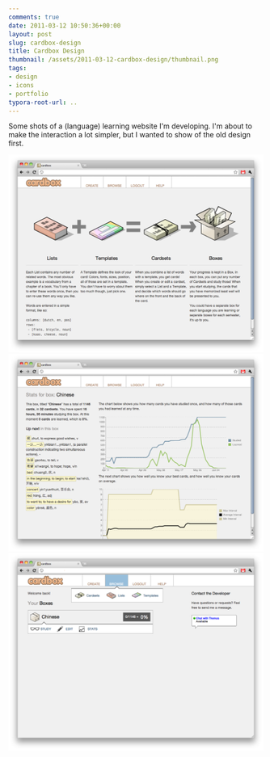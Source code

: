 ```yaml
---
comments: true
date: 2011-03-12 10:50:36+00:00
layout: post
slug: cardbox-design
title: Cardbox Design
thumbnail: /assets/2011-03-12-cardbox-design/thumbnail.png
tags:
- design
- icons
- portfolio
typora-root-url: ..
---
```

Some shots of a (language) learning website I'm developing. I'm about to make the interaction a lot simpler, but I wanted to show of the old design first.

![](/assets/2011-03-12-cardbox-design/cardbox-help.png)
![](/assets/2011-03-12-cardbox-design/cardbox-stats.png)
![](/assets/2011-03-12-cardbox-design/cardbox-home.png)




